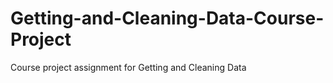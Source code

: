Getting-and-Cleaning-Data-Course-Project
========================================

Course project assignment for Getting and Cleaning Data

